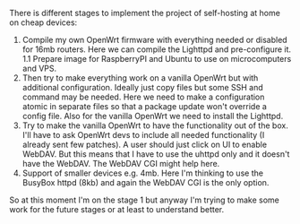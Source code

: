 There is different stages to implement the project of self-hosting at home on cheap devices:
1. Compile my own OpenWrt firmware with everything needed or disabled for 16mb routers. Here we can compile the Lighttpd and pre-configure it.
  1.1 Prepare image for RaspberryPI and Ubuntu to use on microcomputers and VPS.
3. Then try to make everything work on a vanilla OpenWrt but with additional configuration. Ideally just copy files but some SSH and command may be needed. Here we need to make a configuration atomic in separate files so that a package update won't override a config file. Also for the vanilla OpenWrt we need to install the Lighttpd.
4. Try to make the vanilla OpenWrt to have the functionality out of the box. I'll have to ask OpenWrt devs to include all needed functionality (I already sent few patches). A user should just click on UI to enable WebDAV. But this means that I have to use the uhttpd only and it doesn't have the WebDAV. The WebDAV CGI might help here.
5. Support of smaller devices e.g. 4mb. Here I'm thinking to use the BusyBox httpd (8kb) and again the WebDAV CGI is the only option.

So at this moment I'm on the stage 1 but anyway I'm trying to make some work for the future stages or at least to understand better.

